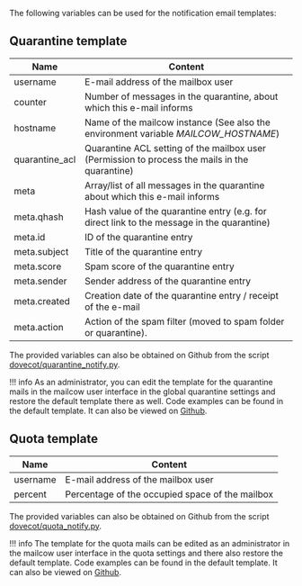 The following variables can be used for the notification email templates:

## Quarantine template

| Name           	| Content                                                                                        	|
|----------------	|------------------------------------------------------------------------------------------------	|
| username       	| E-mail address of the mailbox user                                                             	|
| counter        	| Number of messages in the quarantine, about which this e-mail informs                          	|
| hostname       	| Name of the mailcow instance (See also the environment variable _MAILCOW_HOSTNAME_)            	|
| quarantine_acl 	| Quarantine ACL setting of the mailbox user (Permission to process the mails in the quarantine) 	|
| meta           	| Array/list of all messages in the quarantine about which this e-mail informs                   	|
| meta.qhash     	| Hash value of the quarantine entry (e.g. for direct link to the message in the quarantine)     	|
| meta.id        	| ID of the quarantine entry                                                                     	|
| meta.subject   	| Title of the quarantine entry                                                                  	|
| meta.score     	| Spam score of the quarantine entry                                                             	|
| meta.sender    	| Sender address of the quarantine entry                                                         	|
| meta.created   	| Creation date of the quarantine entry / receipt of the e-mail                                  	|
| meta.action    	| Action of the spam filter (moved to spam folder or quarantine).                                	|

The provided variables can also be obtained on Github from the script [dovecot/quarantine_notify.py](https://github.com/mailcow/mailcow-dockerized/blob/master/data/Dockerfiles/dovecot/quarantine_notify.py).

!!! info As an administrator, you can edit the template for the quarantine mails in the mailcow user interface in the global quarantine settings and restore the default template there as well. 
Code examples can be found in the default template. It can also be viewed on [Github](https://github.com/mailcow/mailcow-dockerized/blob/master/data/assets/templates/quarantine.tpl).


## Quota template

| Name           	| Content                                                                                              	|
|----------------	|------------------------------------------------------------------------------------------------------	|
| username       	| E-mail address of the mailbox user                                                                   	|
| percent        	| Percentage of the occupied space of the mailbox                                                      	|

The provided variables can also be obtained on Github from the script [dovecot/quota_notify.py](https://github.com/mailcow/mailcow-dockerized/blob/master/data/Dockerfiles/dovecot/quota_notify.py).

!!! info The template for the quota mails can be edited as an administrator in the mailcow user interface in the quota settings and there also restore the default template. 
Code examples can be found in the default template. It can also be viewed on [Github](https://github.com/mailcow/mailcow-dockerized/blob/master/data/assets/templates/quota.tpl).
